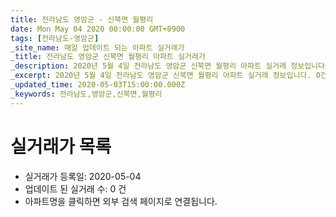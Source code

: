 ```yaml
---
title: 전라남도 영암군 - 신북면 월평리
date: Mon May 04 2020 00:00:00 GMT+0900
tags: [전라남도-영암군]
_site_name: 매일 업데이트 되는 아파트 실거래가
_title: 전라남도 영암군 신북면 월평리 아파트 실거래가
_description: 2020년 5월 4일 전라남도 영암군 신북면 월평리 아파트 실거래 정보입니다. 0건 아파트 정보가 있습니다.
_excerpt: 2020년 5월 4일 전라남도 영암군 신북면 월평리 아파트 실거래 정보입니다. 0건 아파트 정보가 있습니다.
_updated_time: 2020-05-03T15:00:00.000Z
_keywords: 전라남도,영암군,신북면,월평리
---
```






# 실거래가 목록
- 실거래가 등록일: 2020-05-04
- 업데이트 된 실거래 수: 0 건
- 아파트명을 클릭하면 외부 검색 페이지로 연결됩니다.




